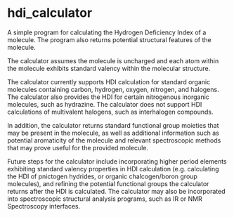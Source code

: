 # hdi_calculator
A simple program for calculating the Hydrogen Deficiency Index of a molecule. The program also returns potential structural features of the molecule.

The calculator assumes the molecule is uncharged and each atom within the molecule exhibits standard valency within the molecular structure.

The calculator currently supports HDI calculation for standard organic molecules containing carbon, hydrogen, oxygen, nitrogen, and halogens. The calculator also provides the HDI for certain nitrogenous inorganic molecules, such as hydrazine. The calculator does not support HDI calculations of multivalent halogens, such as interhalogen compounds.

In addition, the calculator returns standard functional group moieties that may be present in the molecule, as well as additional information such as potential aromaticity of the molecule and relevant spectroscopic methods that may prove useful for the provided molecule.

Future steps for the calculator include incorporating higher period elements exhibiting standard valency properties in HDI calculation (e.g. calculating the HDI of pnictogen hydrides, or organic chalcogen/boron group molecules), and refining the potential functional groups the calculator returns after the HDI is calculated. The calculator may also be incorporated into spectroscopic structural analysis programs, such as IR or NMR Spectroscopy interfaces.
